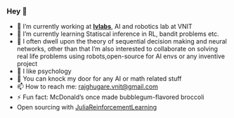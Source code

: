 ### Hey 👋

- 🔭 I’m currently working at **[Ivlabs](https://www.ivlabs.in/)**, AI and robotics lab at VNIT
- 🌱 I’m currently learning Statiscal inference in RL, bandit problems etc.
- 👯 I often dwell upon the theory of sequential decision making and neural networks, other than that I’m also interested to collaborate on solving real life problems using robots,open-source for AI envs or any inventive project
- 👯 I like psychology
- 💬 You can knock my door for any AI or math related stuff
- 📫 How to reach me: rajghugare.vnit@gmail.com
- ⚡ Fun fact:  McDonald’s once made bubblegum-flavored broccoli
- Open sourcing with [JuliaReinforcementLearning](https://github.com/JuliaReinforcementLearning/ReinforcementLearning.jl)
